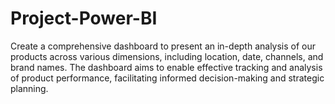 # Project-Power-BI
Create a comprehensive dashboard to present an in-depth analysis of our products across various dimensions, including location, date, channels, and brand names. The dashboard aims to enable effective tracking and analysis of product performance, facilitating informed decision-making and strategic planning.
